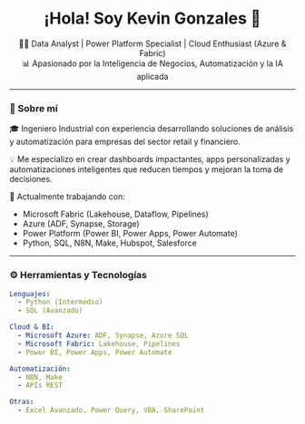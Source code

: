 <h1 align="center">¡Hola! Soy Kevin Gonzales 👋</h1>

<p align="center">
  👨‍💻 Data Analyst | Power Platform Specialist | Cloud Enthusiast (Azure & Fabric)<br>
  📊 Apasionado por la Inteligencia de Negocios, Automatización y la IA aplicada
</p>

---

### 🚀 Sobre mí

🎓 Ingeniero Industrial con experiencia desarrollando soluciones de análisis y automatización para empresas del sector retail y financiero.

💡 Me especializo en crear dashboards impactantes, apps personalizadas y automatizaciones inteligentes que reducen tiempos y mejoran la toma de decisiones.

📌 Actualmente trabajando con:
- Microsoft Fabric (Lakehouse, Dataflow, Pipelines)
- Azure (ADF, Synapse, Storage)
- Power Platform (Power BI, Power Apps, Power Automate)
- Python, SQL, N8N, Make, Hubspot, Salesforce

---

### ⚙️ Herramientas y Tecnologías

```yaml
Lenguajes:
  - Python (Intermedio)
  - SQL (Avanzado)

Cloud & BI:
  - Microsoft Azure: ADF, Synapse, Azure SQL
  - Microsoft Fabric: Lakehouse, Pipelines
  - Power BI, Power Apps, Power Automate

Automatización:
  - N8N, Make
  - APIs REST

Otras:
  - Excel Avanzado, Power Query, VBA, SharePoint
